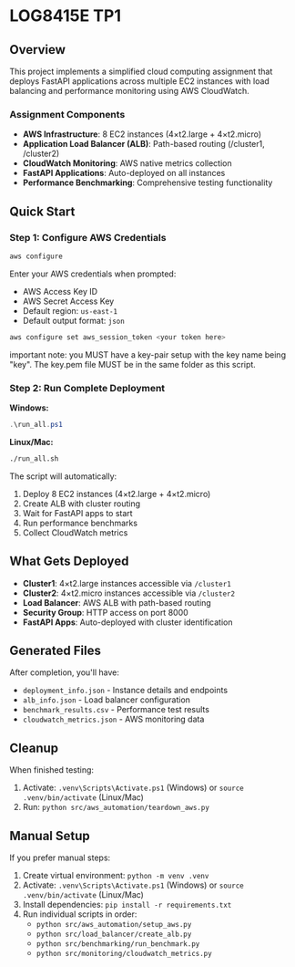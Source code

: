 # LOG8415E TP1

## Overview

This project implements a simplified cloud computing assignment that deploys FastAPI applications across multiple EC2 instances with load balancing and performance monitoring using AWS CloudWatch.

### Assignment Components

-   **AWS Infrastructure**: 8 EC2 instances (4×t2.large + 4×t2.micro)
-   **Application Load Balancer (ALB)**: Path-based routing (/cluster1, /cluster2)
-   **CloudWatch Monitoring**: AWS native metrics collection
-   **FastAPI Applications**: Auto-deployed on all instances
-   **Performance Benchmarking**: Comprehensive testing functionality

## Quick Start

### Step 1: Configure AWS Credentials

```bash
aws configure
```

Enter your AWS credentials when prompted:

-   AWS Access Key ID
-   AWS Secret Access Key
-   Default region: `us-east-1`
-   Default output format: `json`

```bash
aws configure set aws_session_token <your token here>
```

important note: you MUST have a key-pair setup with the key name being "key". The key.pem file MUST be in the same folder as this script.

### Step 2: Run Complete Deployment

**Windows:**

```powershell
.\run_all.ps1
```

**Linux/Mac:**

```bash
./run_all.sh
```

The script will automatically:

1. Deploy 8 EC2 instances (4×t2.large + 4×t2.micro)
2. Create ALB with cluster routing
3. Wait for FastAPI apps to start
4. Run performance benchmarks
5. Collect CloudWatch metrics

## What Gets Deployed

-   **Cluster1**: 4×t2.large instances accessible via `/cluster1`
-   **Cluster2**: 4×t2.micro instances accessible via `/cluster2`
-   **Load Balancer**: AWS ALB with path-based routing
-   **Security Group**: HTTP access on port 8000
-   **FastAPI Apps**: Auto-deployed with cluster identification

## Generated Files

After completion, you'll have:

-   `deployment_info.json` - Instance details and endpoints
-   `alb_info.json` - Load balancer configuration
-   `benchmark_results.csv` - Performance test results
-   `cloudwatch_metrics.json` - AWS monitoring data

## Cleanup

When finished testing:

1. Activate: `.venv\Scripts\Activate.ps1` (Windows) or `source .venv/bin/activate` (Linux/Mac)
2. Run: `python src/aws_automation/teardown_aws.py`

## Manual Setup

If you prefer manual steps:

1. Create virtual environment: `python -m venv .venv`
2. Activate: `.venv\Scripts\Activate.ps1` (Windows) or `source .venv/bin/activate` (Linux/Mac)
3. Install dependencies: `pip install -r requirements.txt`
4. Run individual scripts in order:
    - `python src/aws_automation/setup_aws.py`
    - `python src/load_balancer/create_alb.py`
    - `python src/benchmarking/run_benchmark.py`
    - `python src/monitoring/cloudwatch_metrics.py`
